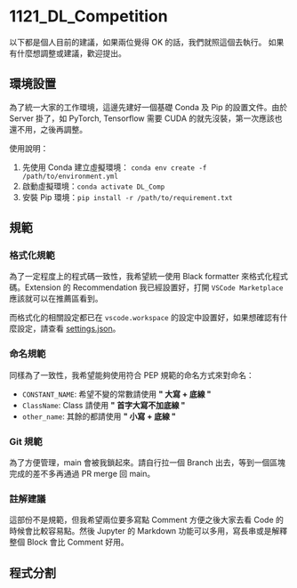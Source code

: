 # 1121_DL_Competition

以下都是個人目前的建議，如果兩位覺得 OK 的話，我們就照這個去執行。
如果有什麼想調整或建議，歡迎提出。

## 環境設置

為了統一大家的工作環境，這邊先建好一個基礎 Conda 及 Pip 的設置文件。由於 Server 掛了，如 PyTorch, Tensorflow 需要 CUDA 的就先沒裝，第一次應該也還不用，之後再調整。

使用說明：

1. 先使用 Conda 建立虛擬環境： `conda env create -f /path/to/environment.yml`
2. 啟動虛擬環境：`conda activate DL_Comp`
3. 安裝 Pip 環境：`pip install -r /path/to/requirement.txt`

## 規範

### 格式化規範

為了一定程度上的程式碼一致性，我希望統一使用 Black formatter 來格式化程式碼。Extension 的 Recommendation 我已經設置好，打開 `VSCode Marketplace` 應該就可以在推薦區看到。

而格式化的相關設定都已在 `vscode.workspace` 的設定中設置好，如果想確認有什麼設定，請查看 [settings.json](huang0520/1121_DL_Competition/blob/main/.vscode/settings.json)。

### 命名規範

同樣為了一致性，我希望能夠使用符合 PEP 規範的命名方式來對命名：

- `CONSTANT_NAME`: 希望不變的常數請使用 **" 大寫 + 底線 "**
- `ClassName`: Class 請使用 **" 首字大寫不加底線 "**
- `other_name`: 其餘的都請使用 **" 小寫 + 底線 "**

### Git 規範

為了方便管理，main 會被我鎖起來。請自行拉一個 Branch 出去，等到一個區塊完成的差不多再通過 PR merge 回 main。

### 註解建議

這部份不是規範，但我希望兩位要多寫點 Comment 方便之後大家去看 Code 的時候會比較容易點。然後 Jupyter 的 Markdown 功能可以多用，寫長串或是解釋整個 Block 會比 Comment 好用。

## 程式分割

